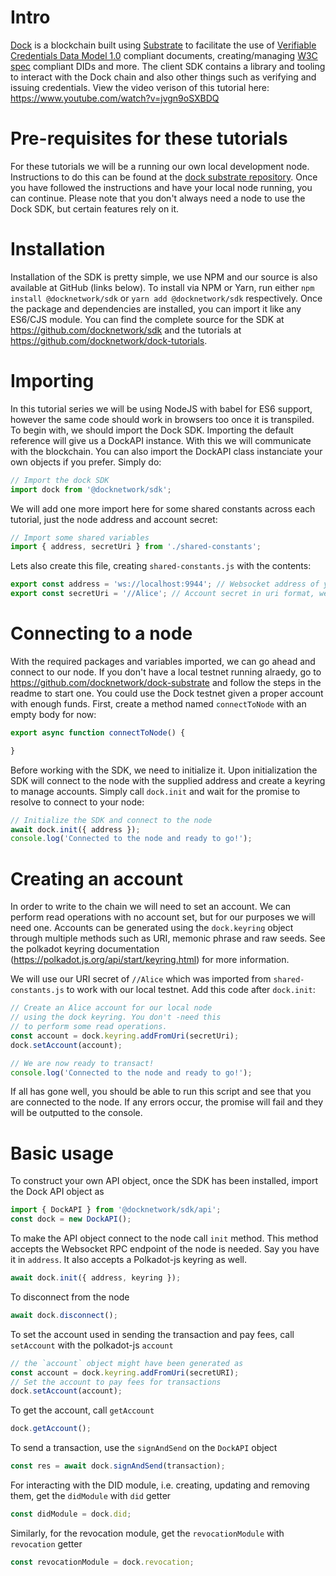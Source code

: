 # Intro
[Dock](https://dock.io) is a blockchain built using [Substrate](https://www.parity.io/substrate/) to facilitate the use of [Verifiable Credentials Data Model 1.0](https://www.w3.org/TR/vc-data-model/) compliant documents, creating/managing [W3C spec](https://www.w3.org/TR/did-core) compliant DIDs and more. The client SDK contains a library and tooling to interact with the Dock chain and also other things such as verifying and issuing credentials. View the video verison of this tutorial here: https://www.youtube.com/watch?v=jvgn9oSXBDQ 

# Pre-requisites for these tutorials
For these tutorials we will be a running our own local development node. Instructions to do this can be found at the [dock substrate repository](https://github.com/docknetwork/dock-substrate). Once you have followed the instructions and have your local node running, you can continue. Please note that you don't always need a node to use the Dock SDK, but certain features rely on it.

# Installation
Installation of the SDK is pretty simple, we use NPM and our source is also available at GitHub (links below). To install via NPM or Yarn, run either `npm install @docknetwork/sdk` or `yarn add @docknetwork/sdk` respectively. Once the package and dependencies are installed, you can import it like any ES6/CJS module. You can find the complete source for the SDK at https://github.com/docknetwork/sdk and the tutorials at https://github.com/docknetwork/dock-tutorials.

# Importing
In this tutorial series we will be using NodeJS with babel for ES6 support, however the same code should work in browsers too once it is transpiled. To begin with, we should import the Dock SDK. Importing the default reference will give us a DockAPI instance. With this we will communicate with the blockchain. You can also import the DockAPI class instanciate your own objects if you prefer. Simply do:
```javascript
// Import the dock SDK
import dock from '@docknetwork/sdk';
```

We will add one more import here for some shared constants across each tutorial, just the node address and account secret:
```javascript
// Import some shared variables
import { address, secretUri } from './shared-constants';
```

Lets also create this file, creating `shared-constants.js` with the contents:
```javascript
export const address = 'ws://localhost:9944'; // Websocket address of your Dock node
export const secretUri = '//Alice'; // Account secret in uri format, we will use Alice for local testing
```

# Connecting to a node
With the required packages and variables imported, we can go ahead and connect to our node. If you don't have a local testnet running alraedy, go to https://github.com/docknetwork/dock-substrate and follow the steps in the readme to start one. You could use the Dock testnet given a proper account with enough funds. First, create a method named `connectToNode` with an empty body for now:
```javascript
export async function connectToNode() {

}
```

Before working with the SDK, we need to initialize it. Upon initialization the SDK will connect to the node with the supplied address and create a keyring to manage accounts. Simply call `dock.init` and wait for the promise to resolve to connect to your node:
```javascript
// Initialize the SDK and connect to the node
await dock.init({ address });
console.log('Connected to the node and ready to go!');
```

# Creating an account
In order to write to the chain we will need to set an account. We can perform read operations with no account set, but for our purposes we will need one. Accounts can be generated using the `dock.keyring` object through multiple methods such as URI, memonic phrase and raw seeds. See the polkadot keyring documentation (https://polkadot.js.org/api/start/keyring.html) for more information.

We will use our URI secret of `//Alice` which was imported from `shared-constants.js` to work with our local testnet. Add this code after `dock.init`:
```javascript
// Create an Alice account for our local node
// using the dock keyring. You don't -need this
// to perform some read operations.
const account = dock.keyring.addFromUri(secretUri);
dock.setAccount(account);

// We are now ready to transact!
console.log('Connected to the node and ready to go!');
```

If all has gone well, you should be able to run this script and see that you are connected to the node. If any errors occur, the promise will fail and they will be outputted to the console.

# Basic usage
To construct your own API object, once the SDK has been installed, import the Dock API object as
```js
import { DockAPI } from '@docknetwork/sdk/api';
const dock = new DockAPI();
```

To make the API object connect to the node call `init` method. This method accepts the Websocket RPC endpoint of the node is
needed. Say you have it in `address`. It also accepts a Polkadot-js keyring as well.
```js
await dock.init({ address, keyring });
```

To disconnect from the node
```js
await dock.disconnect();
```

To set the account used in sending the transaction and pay fees, call `setAccount` with the polkadot-js `account`
```js
// the `account` object might have been generated as
const account = dock.keyring.addFromUri(secretURI);
// Set the account to pay fees for transactions
dock.setAccount(account);
```

To get the account, call `getAccount`
```js
dock.getAccount();
```

To send a transaction, use the `signAndSend` on the `DockAPI` object
```js
const res = await dock.signAndSend(transaction);
```

For interacting with the DID module, i.e. creating, updating and removing them, get the `didModule` with `did` getter
```js
const didModule = dock.did;
```

Similarly, for the revocation module, get the `revocationModule` with `revocation` getter
```js
const revocationModule = dock.revocation;
```
